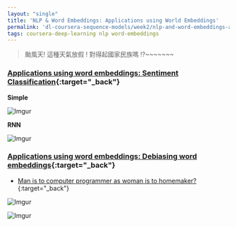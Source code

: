```yaml
---
layout: "single"
title: 'NLP & Word Embeddings: Applications using World Embeddings'
permalink: 'dl-coursera-sequence-models/week2/nlp-and-word-embeddings-application-using-word-embeddings'
tags: coursera-deep-learning nlp word-embeddings
---
```


> 颱風天! 這種天氣放假  ! 對得起國家民族嗎  !?~~~~~~~


### [Applications using word embeddings: Sentiment Classification](https://www.coursera.org/learn/nlp-sequence-models/lecture/Jxuhl/sentiment-classification){:target="_back"}

__Simple__

![Imgur](https://i.imgur.com/HJZ3lKv.gif)

__RNN__

![Imgur](https://i.imgur.com/do11xum.gif)

### [Applications using word embeddings: Debiasing word embeddings](https://www.coursera.org/learn/nlp-sequence-models/lecture/zHASj/debiasing-word-embeddings){:target="_back"}


- [Man is to computer programmer as woman is to homemaker?](https://papers.nips.cc/paper/6228-man-is-to-computer-programmer-as-woman-is-to-homemaker-debiasing-word-embeddings.pdf){:target="_back"}

![Imgur](https://i.imgur.com/B4I12bW.gif)

![Imgur](https://i.imgur.com/TQAQWTi.gif)




